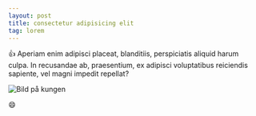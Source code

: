 ```yaml
---
layout: post
title: consectetur adipisicing elit
tag: lorem
---
```


:+1: Aperiam enim adipisci placeat, blanditiis, perspiciatis aliquid harum culpa. In recusandae ab, praesentium, ex adipisci voluptatibus reiciendis sapiente, vel magni impedit repellat?

![Bild på kungen](https://upload.wikimedia.org/wikipedia/commons/thumb/6/67/King_Carl_XVI_Gustaf_at_National_Day_2009_Cropped.png/210px-King_Carl_XVI_Gustaf_at_National_Day_2009_Cropped.png)

:smile: